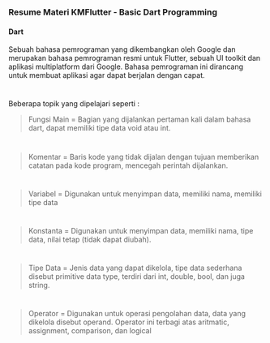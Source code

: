 ### Resume Materi KMFlutter - Basic Dart Programming
#### Dart 
Sebuah bahasa pemrograman yang dikembangkan oleh Google dan merupakan bahasa pemrograman resmi untuk Flutter, sebuah UI toolkit dan aplikasi multiplatform dari Google.
Bahasa pemrograman ini dirancang untuk membuat aplikasi agar dapat berjalan dengan capat.
#
Beberapa topik yang dipelajari seperti :
> Fungsi Main = Bagian yang dijalankan pertaman kali dalam bahasa dart, dapat memiliki tipe data void atau int.
#
> Komentar = Baris kode yang tidak dijalan dengan tujuan memberikan catatan pada kode program, mencegah perintah dijalankan.
#
> Variabel = Digunakan untuk menyimpan data, memiliki nama, memiliki tipe data
#
> Konstanta = Digunakan untuk menyimpan data, memiliki nama, tipe data, nilai tetap (tidak dapat diubah).
#
> Tipe Data = Jenis data yang dapat dikelola, tipe data sederhana disebut primitive data type, terdiri dari int, double, bool, dan juga string.
#
> Operator = Digunakan untuk operasi pengolahan data, data yang dikelola disebut operand. Operator ini terbagi atas aritmatic, assignment, comparison, dan logical
